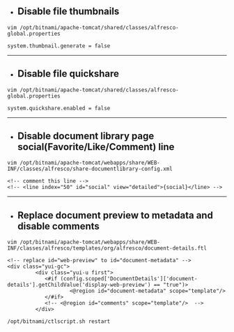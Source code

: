  - ## Disable file thumbnails
```
vim /opt/bitnami/apache-tomcat/shared/classes/alfresco-global.properties

system.thumbnail.generate = false
```

---

 - ## Disable file quickshare
```
vim /opt/bitnami/apache-tomcat/shared/classes/alfresco-global.properties

system.quickshare.enabled = false
```

---

 - ## Disable document library page social(Favorite/Like/Comment) line
```
vim /opt/bitnami/apache-tomcat/webapps/share/WEB-INF/classes/alfresco/share-documentlibrary-config.xml

<!-- comment this line -->
<!-- <line index="50" id="social" view="detailed">{social}</line> -->
```

---

 - ## Replace document preview to metadata and disable comments
```
vim /opt/bitnami/apache-tomcat/webapps/share/WEB-INF/classes/alfresco/templates/org/alfresco/document-details.ftl

<!-- replace id="web-preview" to id="document-metadata" -->
<div class="yui-gc"> 
         <div class="yui-u first"> 
            <#if (config.scoped['DocumentDetails']['document-details'].getChildValue('display-web-preview') == "true")> 
                    <@region id="document-metadata" scope="template"/>  
            </#if> 
            <!-- <@region id="comments" scope="template"/>  -->
         </div>
```
```
/opt/bitnami/ctlscript.sh restart
```

